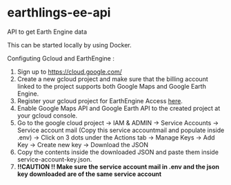 # earthlings-ee-api
API to get Earth Engine data

This can be started locally by using Docker.

Configuting Gcloud and EarthEngine :

1. Sign up to https://cloud.google.com/
2. Create a new gcloud project and make sure that the billing account linked to the project supports both Google Maps and Google Earth Engine.
3. Register your gcloud project for EarthEngine Access  [here](https://code.earthengine.google.com/register).
4. Enable Google Maps API and Google Earth API to the created project at your gcloud console.
5. Go to the google cloud project -> IAM & ADMIN -> Service Accounts -> Service account mail (Copy this service accountmail and populate inside .env) -> Click on 3 dots under the Actions tab -> Manage Keys -> Add Key -> Create new key -> Download the JSON
6. Copy the contents inside the downloaded JSON and paste them inside service-account-key.json.
7. **!!CAUTION !! Make sure the service account mail in .env and the json key downloaded are of the same service account**
